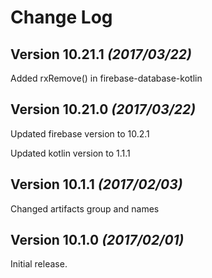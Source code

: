 # Change Log
## Version 10.21.1 *(2017/03/22)*
Added rxRemove() in firebase-database-kotlin

## Version 10.21.0 *(2017/03/22)*
Updated firebase version to 10.2.1

Updated kotlin version to 1.1.1

## Version 10.1.1 *(2017/02/03)*

Changed artifacts group and names

## Version 10.1.0 *(2017/02/01)*

Initial release.